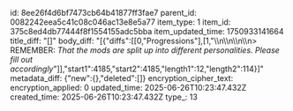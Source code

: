 id: 8ee26f4d6bf7473cb64b41877ff3fae7
parent_id: 0082242eea5c41c08c046ac13e8e5a77
item_type: 1
item_id: 375c8ed4db77444f8f1554155adc5bba
item_updated_time: 1750933141664
title_diff: "[]"
body_diff: "[{\"diffs\":[[0,\"Progressions\"],[1,\"\\\n\\\n\\\n\\\n> REMEMBER: *That the mods are split up into different personalities. Please fill out accordingly*\"]],\"start1\":4185,\"start2\":4185,\"length1\":12,\"length2\":114}]"
metadata_diff: {"new":{},"deleted":[]}
encryption_cipher_text: 
encryption_applied: 0
updated_time: 2025-06-26T10:23:47.432Z
created_time: 2025-06-26T10:23:47.432Z
type_: 13
